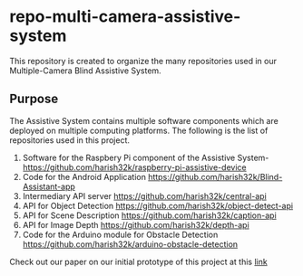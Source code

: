 
# repo-multi-camera-assistive-system
This repository is created to organize the many repositories used in our Multiple-Camera Blind Assistive System.

## Purpose
The Assistive System contains multiple software components which are deployed on multiple computing platforms. The following is the list of repositories used in this project.

1. Software for the Raspbery Pi component of the Assistive System- https://github.com/harish32k/raspberry-pi-assistive-device
2. Code for the Android Application https://github.com/harish32k/Blind-Assistant-app
3. Intermediary API server https://github.com/harish32k/central-api
4. API for Object Detection https://github.com/harish32k/object-detect-api
5. API for Scene Description https://github.com/harish32k/caption-api
6. API for Image Depth https://github.com/harish32k/depth-api
7. Code for the Arduino module for Obstacle Detection https://github.com/harish32k/arduino-obstacle-detection

Check out our paper on our initial prototype of this project at this [link](https://ieeexplore.ieee.org/document/9989288)
